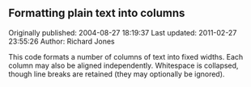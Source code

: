 ## Formatting plain text into columns 
Originally published: 2004-08-27 18:19:37 
Last updated: 2011-02-27 23:55:26 
Author: Richard Jones 
 
This code formats a number of columns of text into fixed widths. Each column may also be aligned independently. Whitespace is collapsed, though line breaks are retained (they may optionally be ignored).